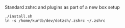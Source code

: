 Standard zshrc and plugins as part of a new box setup

```
./install.sh
ln -s /home/kurtb/dev/dotzsh/.zshrc ~/.zshrc
```
